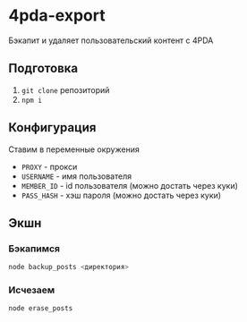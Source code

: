 # 4pda-export

Бэкапит и удаляет пользовательский контент с 4PDA

## Подготовка

1. `git clone` репозиторий
2. `npm i`

## Конфигурация

Ставим в переменные окружения

- `PROXY` - прокси
- `USERNAME` - имя пользователя
- `MEMBER_ID` - id пользователя (можно достать через куки)
- `PASS_HASH` - хэш пароля (можно достать через куки)

## Экшн

### Бэкапимся

```sh
node backup_posts <директория>
```

### Исчезаем

```sh
node erase_posts
```
